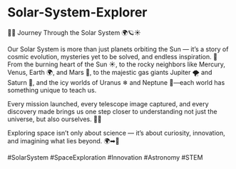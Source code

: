 # Solar-System-Explorer
🚀✨ Journey Through the Solar System 🌍🪐☀

Our Solar System is more than just planets orbiting the Sun — it’s a story of cosmic evolution, mysteries yet to be solved, and endless inspiration. 🌌 From the burning heart of the Sun ☀, to the rocky neighbors like Mercury, Venus, Earth 🌍, and Mars 🔴, to the majestic gas giants Jupiter 🌪 and Saturn 💫, and the icy worlds of Uranus ❄ and Neptune 🌊—each world has something unique to teach us.

Every mission launched, every telescope image captured, and every discovery made brings us one step closer to understanding not just the universe, but also ourselves. 🌠🔭

Exploring space isn’t only about science — it’s about curiosity, innovation, and imagining what lies beyond. 🌍➡🌌

#SolarSystem 
#SpaceExploration
 #Innovation 
#Astronomy 
#STEM
